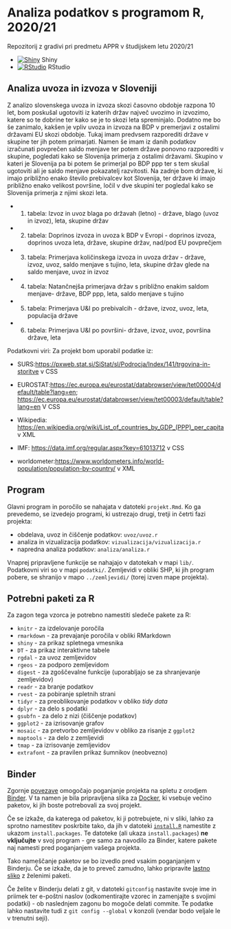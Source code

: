 # Analiza podatkov s programom R, 2020/21

Repozitorij z gradivi pri predmetu APPR v študijskem letu 2020/21

* [![Shiny](http://mybinder.org/badge.svg)](http://mybinder.org/v2/gh/jasapozne/APPR-2020-21/master?urlpath=shiny/APPR-2020-21/projekt.Rmd) Shiny
* [![RStudio](http://mybinder.org/badge.svg)](http://mybinder.org/v2/gh/jasapozne/APPR-2020-21/master?urlpath=rstudio) RStudio

## Analiza uvoza in izvoza v Sloveniji

Z analizo slovenskega uvoza in izvoza skozi časovno obdobje razpona 10 let, bom poskušal ugotoviti iz katerih držav največ uvozimo in izvozimo, katere so te dobrine ter kako se je to skozi leta spreminjalo. Dodatno me bo še zanimalo, kakšen je vpliv uvoza in izvoza na BDP v premerjavi z ostalimi državami EU skozi obdobje. Tukaj imam predvsem razporediti države v skupine ter jih potem primarjati. Namen še imam iz danih podatkov izračunati povprečen saldo menjave  ter potem 
države ponovno razporediti v skupine,  pogledati kako se Slovenija primerja z ostalimi državami. Skupino v kateri je Slovenija pa bi potem še primerjal po BDP ppp ter s tem skušal ugotoviti ali je saldo menjave pokazatelj razvitosti. Na zadnje bom države, ki imajo približno enako število prebivalcev kot Slovenija, ter države ki imajo približno enako velikost površine, ločil v dve skupini ter pogledal kako se Slovenija primerja z njimi skozi leta.



- 1. tabela: Izvoz in uvoz blaga po državah (letno) - države, blago (uvoz in izvoz), leta, skupine držav

- 2. tabela: Doprinos izvoza in uvoza k BDP v Evropi - doprinos izvoza, doprinos uvoza leta, države, skupine držav, nad/pod EU povprečjem

- 3. tabela: Primerjava količinskega izvoza in uvoza držav - države, izvoz, uvoz, saldo menjave s tujino, leta, skupine držav glede na saldo menjave, uvoz in izvoz

- 4. tabela: Natančnejša primerjava držav s približno enakim saldom menjave- države, BDP ppp, leta, saldo menjave s tujino

- 5. tabela: Primerjava U&I po prebivalcih - države, izvoz, uvoz, leta, populacija države

- 6. tabela: Primerjava U&I po površini- države, izvoz, uvoz, površina države, leta 

Podatkovni viri:
Za projekt bom uporabil podatke iz:
- SURS:https://pxweb.stat.si/SiStat/sl/Podrocja/Index/141/trgovina-in-storitve v CSS

- EUROSTAT:https://ec.europa.eu/eurostat/databrowser/view/tet00004/default/table?lang=en;
https://ec.europa.eu/eurostat/databrowser/view/tet00003/default/table?lang=en V CSS


- Wikipedia: https://en.wikipedia.org/wiki/List_of_countries_by_GDP_(PPP)_per_capita v XML

- IMF: https://data.imf.org/regular.aspx?key=61013712 v CSS

- worldometer:https://www.worldometers.info/world-population/population-by-country/ v XML
## Program

Glavni program in poročilo se nahajata v datoteki `projekt.Rmd`.
Ko ga prevedemo, se izvedejo programi, ki ustrezajo drugi, tretji in četrti fazi projekta:

* obdelava, uvoz in čiščenje podatkov: `uvoz/uvoz.r`
* analiza in vizualizacija podatkov: `vizualizacija/vizualizacija.r`
* napredna analiza podatkov: `analiza/analiza.r`

Vnaprej pripravljene funkcije se nahajajo v datotekah v mapi `lib/`.
Podatkovni viri so v mapi `podatki/`.
Zemljevidi v obliki SHP, ki jih program pobere,
se shranijo v mapo `../zemljevidi/` (torej izven mape projekta).

## Potrebni paketi za R

Za zagon tega vzorca je potrebno namestiti sledeče pakete za R:

* `knitr` - za izdelovanje poročila
* `rmarkdown` - za prevajanje poročila v obliki RMarkdown
* `shiny` - za prikaz spletnega vmesnika
* `DT` - za prikaz interaktivne tabele
* `rgdal` - za uvoz zemljevidov
* `rgeos` - za podporo zemljevidom
* `digest` - za zgoščevalne funkcije (uporabljajo se za shranjevanje zemljevidov)
* `readr` - za branje podatkov
* `rvest` - za pobiranje spletnih strani
* `tidyr` - za preoblikovanje podatkov v obliko *tidy data*
* `dplyr` - za delo s podatki
* `gsubfn` - za delo z nizi (čiščenje podatkov)
* `ggplot2` - za izrisovanje grafov
* `mosaic` - za pretvorbo zemljevidov v obliko za risanje z `ggplot2`
* `maptools` - za delo z zemljevidi
* `tmap` - za izrisovanje zemljevidov
* `extrafont` - za pravilen prikaz šumnikov (neobvezno)

## Binder

Zgornje [povezave](#analiza-podatkov-s-programom-r-202021)
omogočajo poganjanje projekta na spletu z orodjem [Binder](https://mybinder.org/).
V ta namen je bila pripravljena slika za [Docker](https://www.docker.com/),
ki vsebuje večino paketov, ki jih boste potrebovali za svoj projekt.

Če se izkaže, da katerega od paketov, ki ji potrebujete, ni v sliki,
lahko za sprotno namestitev poskrbite tako,
da jih v datoteki [`install.R`](install.R) namestite z ukazom `install.packages`.
Te datoteke (ali ukaza `install.packages`) **ne vključujte** v svoj program -
gre samo za navodilo za Binder, katere pakete naj namesti pred poganjanjem vašega projekta.

Tako nameščanje paketov se bo izvedlo pred vsakim poganjanjem v Binderju.
Če se izkaže, da je to preveč zamudno,
lahko pripravite [lastno sliko](https://github.com/jaanos/APPR-docker) z želenimi paketi.

Če želite v Binderju delati z git,
v datoteki `gitconfig` nastavite svoje ime in priimek ter e-poštni naslov
(odkomentirajte vzorec in zamenjajte s svojimi podatki) -
ob naslednjem zagonu bo mogoče delati commite.
Te podatke lahko nastavite tudi z `git config --global` v konzoli
(vendar bodo veljale le v trenutni seji).
